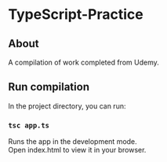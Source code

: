 # TypeScript-Practice

## About

A compilation of work completed from Udemy.

## Run compilation
In the project directory, you can run:

### `tsc app.ts`

Runs the app in the development mode.\
Open index.html to view it in your browser.